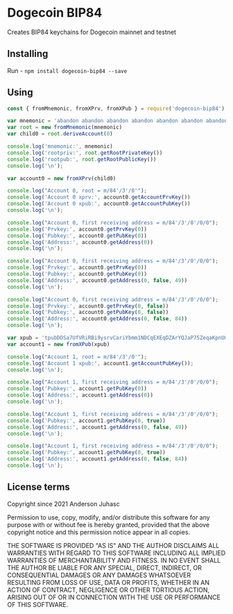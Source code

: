 # Dogecoin BIP84

Creates BIP84 keychains for Dogecoin mainnet and testnet

## Installing

Run - `npm install dogecoin-bip84 --save`

## Using

```javascript
const { fromMnemonic, fromXPrv, fromXPub } = require('dogecoin-bip84')

var mnemonic = 'abandon abandon abandon abandon abandon abandon abandon abandon abandon abandon abandon about'
var root = new fromMnemonic(mnemonic)
var child0 = root.deriveAccount(0)

console.log('mnemonic:', mnemonic)
console.log('rootpriv:', root.getRootPrivateKey())
console.log('rootpub:', root.getRootPublicKey())
console.log('\n');

var account0 = new fromXPrv(child0)

console.log("Account 0, root = m/84'/3'/0'");
console.log('Account 0 xprv:', account0.getAccountPrvKey())
console.log('Account 0 xpub:', account0.getAccountPubKey())
console.log('\n');

console.log("Account 0, first receiving address = m/84'/3'/0'/0/0");
console.log('Prvkey:', account0.getPrvKey(0))
console.log('Pubkey:', account0.getPubKey(0))
console.log('Address:', account0.getAddress(0))
console.log('\n');

console.log("Account 0, first receiving address = m/84'/3'/0'/0/0");
console.log('Prvkey:', account0.getPrvKey(0))
console.log('Pubkey:', account0.getPubKey(0))
console.log('Address:', account0.getAddress(0, false, 49))
console.log('\n');

console.log("Account 0, first receiving address = m/84'/3'/0'/0/0");
console.log('Prvkey:', account0.getPrvKey(0, false))
console.log('Pubkey:', account0.getPubKey(0, false))
console.log('Address:', account0.getAddress(0, false, 84))
console.log('\n');

var xpub = 'tpubDDSa7UfVRiRBi9ysrvCariYbmm1NDCqEXEqDZArYQJaP75ZeqaKpnUm2tF45QXUQBcPA8NjDfTHWY3cdjwBnh2L2gwoSitnvv92ZTEgmScv'
var account1 = new fromXPub(xpub)

console.log("Account 1, root = m/84'/3'/0'");
console.log('Account 1 xpub:', account1.getAccountPubKey());
console.log('\n');

console.log("Account 1, first receiving address = m/84'/3'/0'/0/0");
console.log('Pubkey:', account1.getPubKey(0))
console.log('Address:', account1.getAddress(0))
console.log('\n');

console.log("Account 1, first receiving address = m/84'/3'/0'/0/0");
console.log('Pubkey:', account1.getPubKey(0, true))
console.log('Address:', account1.getAddress(0, false, 49))
console.log('\n');

console.log("Account 1, first receiving address = m/84'/3'/0'/0/0");
console.log('Pubkey:', account1.getPubKey(0, true))
console.log('Address:', account1.getAddress(0, false, 84))
console.log('\n');
```

## License terms

Copyright since 2021 Anderson Juhasc

Permission to use, copy, modify, and/or distribute this software for any purpose with or without fee is hereby granted, provided that the above copyright notice and this permission notice appear in all copies.

THE SOFTWARE IS PROVIDED "AS IS" AND THE AUTHOR DISCLAIMS ALL WARRANTIES WITH REGARD TO THIS SOFTWARE INCLUDING ALL IMPLIED WARRANTIES OF MERCHANTABILITY AND FITNESS. IN NO EVENT SHALL THE AUTHOR BE LIABLE FOR ANY SPECIAL, DIRECT, INDIRECT, OR CONSEQUENTIAL DAMAGES OR ANY DAMAGES WHATSOEVER RESULTING FROM LOSS OF USE, DATA OR PROFITS, WHETHER IN AN ACTION OF CONTRACT, NEGLIGENCE OR OTHER TORTIOUS ACTION, ARISING OUT OF OR IN CONNECTION WITH THE USE OR PERFORMANCE OF THIS SOFTWARE.
